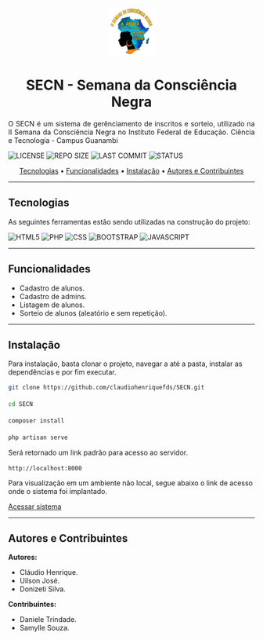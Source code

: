 <p align="center" id="sobre"><img src="./public/img/logo.png" width="100px"></p>

<h1 align="center">SECN - Semana da Consciência Negra</h1>

<p align="justify">O SECN é um sistema de gerênciamento de inscritos e sorteio, utilizado na II Semana da Consciência Negra no Instituto Federal de Educação. Ciência e Tecnologia - Campus Guanambi</p>

![LICENSE](https://img.shields.io/badge/MIT-ffc107?style=flat-square&label=License&Color=white&labelColor=0D1117)
![REPO SIZE](https://img.shields.io/github/repo-size/claudiohenriquefds/secn?color=ffc107&label=Repo%20Size&style=flat-square&labelColor=0D1117)
![LAST COMMIT](https://img.shields.io/github/last-commit/claudiohenriquefds/secn?color=ffc107&label=Last%20Commit&style=flat-square&labelColor=0D1117)
![STATUS](https://img.shields.io/badge/Concluded-ffc107?style=flat-square&label=Status&Color=white&labelColor=0D1117)

<p align="center">
  <a href="#technologies">Tecnologias</a> •
  <a href="#functionalities">Funcionalidades</a> •
  <a href="#installation">Instalação</a> •
  <a href="#authors">Autores e Contribuintes</a>
</p>

----
<h2 id="technologies">Tecnologias</h2>

As seguintes ferramentas estão sendo utilizadas na construção do projeto:

![HTML5](https://img.shields.io/badge/html%205-0D1117?style=for-the-badge&logo=html5&logoColor=white&labelColor=ffc107)
![PHP](https://img.shields.io/badge/PHP%20-0D1117?style=for-the-badge&logo=php&logoColor=white&labelColor=ffc107)
![CSS](https://img.shields.io/badge/css%203-0D1117?style=for-the-badge&logo=css3&logoColor=white&labelColor=ffc107)
![BOOTSTRAP](https://img.shields.io/badge/bootstrap%20-0D1117?style=for-the-badge&logo=bootstrap&logoColor=white&labelColor=ffc107)
![JAVASCRIPT](https://img.shields.io/badge/javascript%20-0D1117?style=for-the-badge&logo=javascript&logoColor=white&labelColor=ffc107)

----
<h2 id="functionalities">Funcionalidades</h2>

* Cadastro de alunos.<br>
* Cadastro de admins.<br>
* Listagem de alunos.<br>
* Sorteio de alunos (aleatório e sem repetição).<br>
 
----
<h2 id="installation">Instalação</h2>

Para instalação, basta clonar o projeto, navegar a até a pasta, instalar as dependências e por fim executar.

```bash
git clone https://github.com/claudiohenriquefds/SECN.git

cd SECN

composer install

php artisan serve
```

Será retornado um link padrão para acesso ao servidor.

`http://localhost:8000`

Para visualização em um ambiente não local, segue abaixo o link de acesso onde o sistema foi implantado.

[Acessar sistema](https://secn.herokuapp.com)

-----
<h2 id="authors">Autores e Contribuintes</h2>

**Autores:**

- Cláudio Henrique.
- Uilson José.
- Donizeti Silva.

**Contribuintes:**

- Daniele Trindade.
- Samylle Souza.
